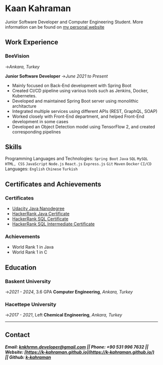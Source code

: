 
# **Kaan Kahraman**
Junior Software Developer and Computer Engineering Student. More information can be found on [my personal website](k-kahraman.github.io/)

## Work Experience

### BeeVision
->_Ankara, Turkey_

**Junior Software Developer**
->_June 2021 to Present_

- Mainly focused on Back-End development with Spring Boot
- Created CI/CD pipeline using various tools such as Jenkins, Docker, Kubernetes.
- Developed and maintained Spring Boot server using monolithic architacture
- Integrated multiple services using different APIs (REST, GraphQL, SOAP)
- Worked closely with Front-End department, and helped Front-End development in some cases
- Developed an Object Detection model using TensorFlow 2, and created corresponding pipelines

## Skills

Programming Languages and Technologies: `Spring Boot` `Java` `SQL` `MySQL` `HTML, CSS` `JavaScript` `Node.js` `React.js` `Express.js` `Git` `Maven` `Docker` `CI/CD`
Languages: `English` `Chinese` `Turkish`

## Certificates and Achievements
### Certificates
- [Udacity Java Nanodegree](https://graduation.udacity.com/confirm/EVHVHW5G)
- [HackerRank Java Certificate](https://www.hackerrank.com/certificates/aed447ee7968)
- [HackerRank SQL Certificate](https://www.hackerrank.com/certificates/8c0d4b651b6a)
- [HackerRank SQL Intermediate Certificate](https://www.hackerrank.com/certificates/8c0d4b651b6a)
### Achievements
- World Rank 1 in Java
- World Rank 1 in C

## Education

### Baskent University
->_2021 -  2024_, 3.6 GPA
**Computer Engineering**, _Ankara, Turkey_

### Hacettepe University
->_2017 - 2021_, Left
**Chemical Engineering**,  _Ankara, Turkey_

---
## Contact
##### Email: **<knkhrmn.developer@gmail.com>** || Phone: **+90 531 996 7632** || Website: **[https://k-kahraman.github.io](https://k-kahraman.github.io/) || Github: [k-kahraman](https://github.com/k-kahraman)**

